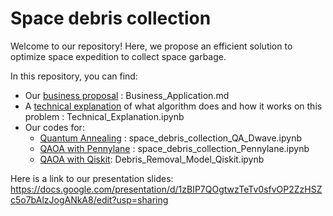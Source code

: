 # Space debris collection

Welcome to our repository! Here, we propose an efficient solution to optimize space expedition to collect space garbage.

In this repository, you can find:
* Our [business proposal](.\Business_Application.md) : Business_Application.md
* A [technical explanation](.\Technical_Explanation.ipynb) of what algorithm does and how it works on this problem : Technical_Explanation.ipynb
* Our codes for:
  * [Quantum Annealing](.\space_debris_collection_QA_Dwave.ipynb) : space_debris_collection_QA_Dwave.ipynb
  * [QAOA with Pennylane](.\space_debris_collection_Pennylane.ipynb) : space_debris_collection_Pennylane.ipynb
  * [QAOA with Qiskit](https://github.com/ab-jiteshlalwani/Hackathon2022/blob/main/team%208/Debris_Removal_Model_Qiskit.ipynb): Debris_Removal_Model_Qiskit.ipynb
  
 Here is a link to our presentation slides: https://docs.google.com/presentation/d/1zBIP7QOgtwzTeTv0sfvOP2ZzHSZc5o7bAlzJogANkA8/edit?usp=sharing
